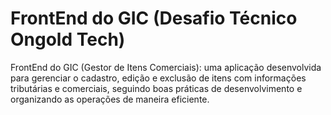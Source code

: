 # FrontEnd do GIC (Desafio Técnico Ongold Tech)
FrontEnd do GIC (Gestor de Itens Comerciais): uma aplicação desenvolvida para gerenciar o cadastro, edição e exclusão de itens com informações tributárias e comerciais, seguindo boas práticas de desenvolvimento e organizando as operações de maneira eficiente.
